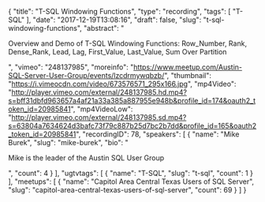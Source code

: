 {
  "title": "T-SQL Windowing Functions",
  "type": "recording",
  "tags": [
    "T-SQL"
  ],
  "date": "2017-12-19T13:08:16",
  "draft": false,
  "slug": "t-sql-windowing-functions",
  "abstract": "<p>Overview and Demo of T-SQL Windowing Functions: Row_Number, Rank, Dense_Rank, Lead, Lag, First_Value, Last_Value, Sum Over Partition</p>",
  "vimeo": "248137985",
  "moreinfo": "https://www.meetup.com/Austin-SQL-Server-User-Group/events/lzcdrmywqbzb/",
  "thumbnail": "https://i.vimeocdn.com/video/673576571_295x166.jpg",
  "mp4Video": "http://player.vimeo.com/external/248137985.hd.mp4?s=bff31dbfd963657a4af21a33a385a887955e948b&profile_id=174&oauth2_token_id=20985841",
  "mp4VideoLow": "http://player.vimeo.com/external/248137985.sd.mp4?s=63804a7634624d3bafc73f79c887b25d7bc2b7dd&profile_id=165&oauth2_token_id=20985841",
  "recordingID": 78,
  "speakers": [
    {
      "name": "Mike Burek",
      "slug": "mike-burek",
      "bio": "<p>Mike is the leader of the Austin SQL User Group</p>",
      "count": 4
    }
  ],
  "ugtvtags": [
    {
      "name": "T-SQL",
      "slug": "t-sql",
      "count": 1
    }
  ],
  "meetups": [
    {
      "name": "Capitol Area Central Texas Users of SQL Server",
      "slug": "capitol-area-central-texas-users-of-sql-server",
      "count": 69
    }
  ]
}